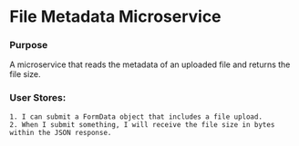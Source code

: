 # File Metadata Microservice

### Purpose
A microservice that reads the metadata of an uploaded file and returns the file size.

### User Stores:

    1. I can submit a FormData object that includes a file upload.
    2. When I submit something, I will receive the file size in bytes within the JSON response.

